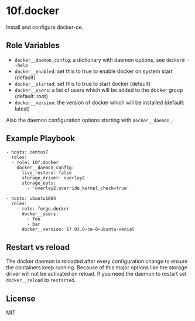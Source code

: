 10f.docker
=========

Install and configure docker-ce.

Role Variables
--------------

* `docker__daemon_config`: a dictionary with daemon options, see `dockerd --help`
* `docker__enabled`: set this to true to enable docker on system start (default)
* `docker__started`: set this to true to start docker (default)
* `docker__users`: a list of users which will be added to the docker group (default: root)
* `docker__version`: the version of docker which will be installed (default: latest)

Also the daemon configuration options starting with `docker__daemon_`.

Example Playbook
----------------

    - hosts: centos7
      roles:
      - role: 10f.docker
        docker__daemon_config:
          live_restore: false
          storage_driver: overlay2
          storage_opts:
            - 'overlay2.override_kernel_check=true'

    - hosts: ubuntu1604
      roles:
        - role: forge.docker
          docker__users:
            - foo
            - bar
          docker__version: 17.03.0~ce-0~ubuntu-xenial

Restart vs reload
------------------

The docker daemon is reloaded after every configuration change to ensure the containers keep running. Because of this major options like the storage driver will not be activated on reload. If you need the daemon to restart set `docker__reload` to `restarted`.

License
-------

MIT
